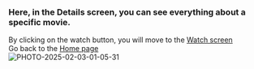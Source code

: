 ### Here, in the Details screen, you can see everything about a specific movie.
By clicking on the watch button, you will move to the [Watch screen](watch_screen.md)<br>
Go back to the [Home page](Home_Page.md)<br>
![PHOTO-2025-02-03-01-05-31](https://github.com/user-attachments/assets/8b148655-8dd8-4f38-951e-7d8fe7ce0bab)
